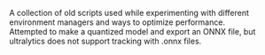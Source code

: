 A collection of old scripts used while experimenting with different environment managers and ways to optimize performance.  
Attempted to make a quantized model and export an ONNX file, but ultralytics does not support tracking with .onnx files.
